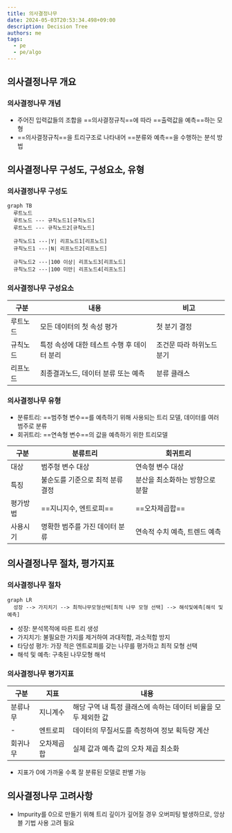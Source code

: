 ```yaml
---
title: 의사결정나무
date: 2024-05-03T20:53:34.498+09:00
description: Decision Tree
authors: me
tags:
  - pe
  - pe/algo
---
```


## 의사결정나무 개요

### 의사결정나무 개념

- 주어진 입력값들의 조합을 ==의사결정규칙==에 따라 ==출력값을 예측==하는 모형
- ==의사결정규칙==을 트리구조로 나타내어 ==분류와 예측==을 수행하는 분석 방법

## 의사결정나무 구성도, 구성요소, 유형

### 의사결정나무 구성도

```mermaid
graph TB
  루트노드
  루트노드 --- 규칙노드1[규칙노드]
  루트노드 --- 규칙노드2[규칙노드]

  규칙노드1 ---|Y| 리프노드1[리프노드]
  규칙노드1 ---|N| 리프노드2[리프노드]

  규칙노드2 ---|100 이상| 리프노드3[리프노드]
  규칙노드2 ---|100 미만| 리프노드4[리프노드]
```

### 의사결정나무 구성요소

| 구분 | 내용 | 비고 |
| --- | --- | --- |
| 루트노드 | 모든 데이터의 첫 속성 평가 | 첫 분기 결정 |
| 규칙노드 | 특정 속성에 대한 테스트 수행 후 데이터 분리 | 조건문 따라 하위노드 분기 |
| 리프노드 | 최종결과노드, 데이터 분류 또는 예측 | 분류 클래스 |

### 의사결정나무 유형

- 분류트리: ==범주형 변수==를 예측하기 위해 사용되는 트리 모델, 데이터를 여러 범주로 분류
- 회귀트리: ==연속형 변수==의 값을 예측하기 위한 트리모델

| 구분     | 분류트리                         | 회귀트리                        |
| -------- | -------------------------------- | ------------------------------- |
| 대상     | 범주형 변수 대상                 | 연속형 변수 대상                |
| 특징     | 불순도를 기준으로 최적 분류 결정 | 분산을 최소화하는 방향으로 분할 |
| 평가방법 | ==지니지수, 엔트로피==               | ==오차제곱합==                      |
| 사용시기 | 명확한 범주를 가진 데이터 분류   | 연속적 수치 예측, 트렌드 예측   |

## 의사결정나무 절차, 평가지표

### 의사결정나무 절차

```mermaid
graph LR
  성장 --> 가지치기 --> 최적나무모형선택[최적 나무 모형 선택] --> 해석및예측[해석 및 예측]
```

- 성장: 분석목적에 따른 트리 생성
- 가지치기: 불필요한 가지를 제거하여 과대적합, 과소적합 방지
- 타당성 평가: 가장 적은 엔트로피를 갖는 나무를 평가하고 최적 모형 선택
- 해석 및 예측: 구축된 나무모형 해석

### 의사결정나무 평가지표

| 구분 | 지표 | 내용 |
| --- | --- | --- |
| 분류나무 | 지니계수 | 해당 구역 내 특정 클래스에 속하는 데이터 비율을 모두 제외한 값 |
| - | 엔트로피 | 데이터의 무질서도를 측정하여 정보 획득량 계산 |
| 회귀나무 | 오차제곱합 | 실제 값과 예측 값의 오차 제곱 최소화 |

- 지표가 0에 가까울 수록 잘 분류된 모델로 판별 가능

## 의사결정나무 고려사항

- Impurity를 0으로 만들기 위해 트리 깊이가 깊어질 경우 오버피팅 발생하므로, 앙상블 기법 사용 고려 필요
